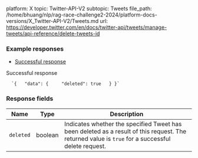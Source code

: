 platform: X
topic: Twitter-API-V2
subtopic: Tweets
file_path: /home/bhuang/nlp/rag-race-challenge2-2024/platform-docs-versions/X_Twitter-API-V2/Tweets.md
url: https://developer.twitter.com/en/docs/twitter-api/tweets/manage-tweets/api-reference/delete-tweets-id

### Example responses

* [Successful response](#tab0)

Successful response

      `{   "data": {     "deleted": true   } }`
    

### Response fields

| Name | Type | Description |
| --- | --- | --- |
| `deleted` | boolean | Indicates whether the specified Tweet has been deleted as a result of this request. The returned value is `true` for a successful delete request. |